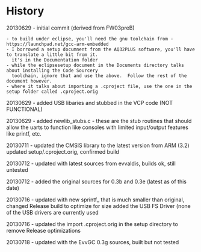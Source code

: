 # History #

20130629 - initial commit (derived from FW03preB)

    - to build under eclipse, you'll need the gnu toolchain from - https://launchpad.net/gcc-arm-embedded
    - I borrowed a setup documnent from the AQ32PLUS software, you'll have to translate a little bit from it.
      it's in the Documentation folder
    - while the eclipsesetup document in the Documents directory talks about installing the Code Sourcery
      toolchain, ignore that and use the above.  Follow the rest of the document however.
    - where it talks about importing a .cproject file, use the one in the setup folder called .cproject.orig
    
20130629 - added USB libaries and stubbed in the VCP code (NOT FUNCTIONAL)

20130629 - added newlib_stubs.c - these are the stub routines that should allow the uarts to function like
           consoles with limited input/output features like printf, etc.
           
20130711 - updated the CMSIS library to the latest version from ARM (3.2)
           updated setup/.cproject.orig, confirmed build
           
20130712 - updated with latest sources from evvaldis, builds ok, still untested

20130712 - added the original sources for 0.3b and 0.3e (latest as of this date)

20130716 - updated with new sprintf_ that is much smaller than original, changed Release build to optimize for size
           added the USB FS Driver (none of the USB drivers are currently used   
           
20130716 - updated the import .cproject.orig in the setup directory to remove Release optimizations

20130718 - updated with the EvvGC 0.3g sources, built but not tested